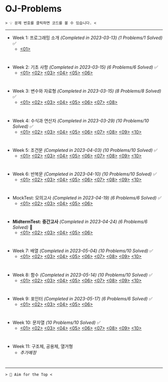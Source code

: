 ﻿# OJ-Problems

```
> 💡 문제 번호를 클릭하면 코드를 볼 수 있습니다. <
```
---
+ Week 1: 프로그래밍 소개 *(Completed in 2023-03-13)* *(1 Problems/1 Solved)* ✅
	+ [<01>](https://github.com/ParrotMan0128/OJ-Problems/blob/337b5cde5d01a76e2962212438f4cd7cca818983/Week1/HelloWorld.c)
#
+ Week 2: 기초 사항 *(Completed in 2023-03-15)* *(6 Problems/6 Solved)* ✅
	+ [<01>](https://github.com/ParrotMan0128/OJ-Problems/blob/337b5cde5d01a76e2962212438f4cd7cca818983/Week2/Week2_1.c)
	[<02>](https://github.com/ParrotMan0128/OJ-Problems/blob/337b5cde5d01a76e2962212438f4cd7cca818983/Week2/Week2_2.c)
	[<03>](https://github.com/ParrotMan0128/OJ-Problems/blob/337b5cde5d01a76e2962212438f4cd7cca818983/Week2/Week2_3.c)
	[<04>](https://github.com/ParrotMan0128/OJ-Problems/blob/337b5cde5d01a76e2962212438f4cd7cca818983/Week2/Week2_4.c)
	[<05>](https://github.com/ParrotMan0128/OJ-Problems/blob/337b5cde5d01a76e2962212438f4cd7cca818983/Week2/Week2_5.c)
	[<06>](https://github.com/ParrotMan0128/OJ-Problems/blob/337b5cde5d01a76e2962212438f4cd7cca818983/Week2/Week2_6.c)
#
+ Week 3: 변수와 자료형 *(Completed in 2023-03-15)* *(8 Problems/8 Solved)* ✅
	+ [<01>](https://github.com/ParrotMan0128/OJ-Problems/blob/337b5cde5d01a76e2962212438f4cd7cca818983/Week3/Week3_1.c)
	[<02>](https://github.com/ParrotMan0128/OJ-Problems/blob/337b5cde5d01a76e2962212438f4cd7cca818983/Week3/Week3_2.c)
	[<03>](https://github.com/ParrotMan0128/OJ-Problems/blob/337b5cde5d01a76e2962212438f4cd7cca818983/Week3/Week3_3.c)
	[<04>](https://github.com/ParrotMan0128/OJ-Problems/blob/337b5cde5d01a76e2962212438f4cd7cca818983/Week3/Week3_4.c)
	[<05>](https://github.com/ParrotMan0128/OJ-Problems/blob/337b5cde5d01a76e2962212438f4cd7cca818983/Week3/Week3_5.c)
	[<06>](https://github.com/ParrotMan0128/OJ-Problems/blob/337b5cde5d01a76e2962212438f4cd7cca818983/Week3/Week3_6.c)
	[<07>](https://github.com/ParrotMan0128/OJ-Problems/blob/337b5cde5d01a76e2962212438f4cd7cca818983/Week3/Week3_7.c)
	[<08>](https://github.com/ParrotMan0128/OJ-Problems/blob/337b5cde5d01a76e2962212438f4cd7cca818983/Week3/Week3_8.c)
#
+ Week 4: 수식과 연산자 *(Completed in 2023-03-29)* *(10 Problems/10 Solved)* ✅
	+ [<01>](https://github.com/ParrotMan0128/OJ-Problems/blob/337b5cde5d01a76e2962212438f4cd7cca818983/Week4/Week4_1.c)
	[<02>](https://github.com/ParrotMan0128/OJ-Problems/blob/337b5cde5d01a76e2962212438f4cd7cca818983/Week4/Week4_2.c)
	[<03>](https://github.com/ParrotMan0128/OJ-Problems/blob/337b5cde5d01a76e2962212438f4cd7cca818983/Week4/Week4_3.c)
	[<04>](https://github.com/ParrotMan0128/OJ-Problems/blob/337b5cde5d01a76e2962212438f4cd7cca818983/Week4/Week4_4.c)
	[<05>](https://github.com/ParrotMan0128/OJ-Problems/blob/337b5cde5d01a76e2962212438f4cd7cca818983/Week4/Week4_5.c)
	[<06>](https://github.com/ParrotMan0128/OJ-Problems/blob/337b5cde5d01a76e2962212438f4cd7cca818983/Week4/Week4_6.c)
	[<07>](https://github.com/ParrotMan0128/OJ-Problems/blob/337b5cde5d01a76e2962212438f4cd7cca818983/Week4/Week4_7.c)
	[<08>](https://github.com/ParrotMan0128/OJ-Problems/blob/337b5cde5d01a76e2962212438f4cd7cca818983/Week4/Week4_8.c)
	[<09>](https://github.com/ParrotMan0128/OJ-Problems/blob/337b5cde5d01a76e2962212438f4cd7cca818983/Week4/Week4_9.c)
	[<10>](https://github.com/ParrotMan0128/OJ-Problems/blob/337b5cde5d01a76e2962212438f4cd7cca818983/Week4/Week4_10.c)
#
+ Week 5: 조건문 *(Completed in 2023-04-03)* *(10 Problems/10 Solved)* ✅
	+ [<01>](https://github.com/ParrotMan0128/OJ-Problems/blob/337b5cde5d01a76e2962212438f4cd7cca818983/Week5/Week5_1.c)
	[<02>](https://github.com/ParrotMan0128/OJ-Problems/blob/337b5cde5d01a76e2962212438f4cd7cca818983/Week5/Week5_2.c)
	[<03>](https://github.com/ParrotMan0128/OJ-Problems/blob/337b5cde5d01a76e2962212438f4cd7cca818983/Week5/Week5_3.c)
	[<04>](https://github.com/ParrotMan0128/OJ-Problems/blob/337b5cde5d01a76e2962212438f4cd7cca818983/Week5/Week5_4.c)
	[<05>](https://github.com/ParrotMan0128/OJ-Problems/blob/337b5cde5d01a76e2962212438f4cd7cca818983/Week5/Week5_5.c)
	[<06>](https://github.com/ParrotMan0128/OJ-Problems/blob/337b5cde5d01a76e2962212438f4cd7cca818983/Week5/Week5_6.c)
	[<07>](https://github.com/ParrotMan0128/OJ-Problems/blob/337b5cde5d01a76e2962212438f4cd7cca818983/Week5/Week5_7.c)
	[<08>](https://github.com/ParrotMan0128/OJ-Problems/blob/337b5cde5d01a76e2962212438f4cd7cca818983/Week5/Week5_8.c)
	[<09>](https://github.com/ParrotMan0128/OJ-Problems/blob/337b5cde5d01a76e2962212438f4cd7cca818983/Week5/Week5_9.c)
	[<10>](https://github.com/ParrotMan0128/OJ-Problems/blob/337b5cde5d01a76e2962212438f4cd7cca818983/Week5/Week5_10.c) 
# 
+ Week 6: 반복문 *(Completed in 2023-04-10)* *(10 Problems/10 Solved)* ✅
	+ [<01>](https://github.com/ParrotMan0128/OJ-Problems/blob/337b5cde5d01a76e2962212438f4cd7cca818983/Week6/Week6_1.c)
	[<02>](https://github.com/ParrotMan0128/OJ-Problems/blob/337b5cde5d01a76e2962212438f4cd7cca818983/Week6/Week6_2.c)
	[<03>](https://github.com/ParrotMan0128/OJ-Problems/blob/337b5cde5d01a76e2962212438f4cd7cca818983/Week6/Week6_3.c)
	[<04>](https://github.com/ParrotMan0128/OJ-Problems/blob/337b5cde5d01a76e2962212438f4cd7cca818983/Week6/Week6_4.c)
	[<05>](https://github.com/ParrotMan0128/OJ-Problems/blob/337b5cde5d01a76e2962212438f4cd7cca818983/Week6/Week6_5.c)
	[<06>](https://github.com/ParrotMan0128/OJ-Problems/blob/337b5cde5d01a76e2962212438f4cd7cca818983/Week6/Week6_6.c)
	[<07>](https://github.com/ParrotMan0128/OJ-Problems/blob/337b5cde5d01a76e2962212438f4cd7cca818983/Week6/Week6_7.c)
	[<08>](https://github.com/ParrotMan0128/OJ-Problems/blob/337b5cde5d01a76e2962212438f4cd7cca818983/Week6/Week6_8.c)
	[<09>](https://github.com/ParrotMan0128/OJ-Problems/blob/337b5cde5d01a76e2962212438f4cd7cca818983/Week6/Week6_9.c)
	[<10>](https://github.com/ParrotMan0128/OJ-Problems/blob/337b5cde5d01a76e2962212438f4cd7cca818983/Week6/Week6_10.c)  
#
+ MockTest: 모의고사 *(Completed in 2023-04-19)* *(6 Problems/6 Solved)* ✅
	+ [<01>](https://github.com/ParrotMan0128/OJ-Problems/blob/337b5cde5d01a76e2962212438f4cd7cca818983/MockTest/Problem1.c)
	[<02>](https://github.com/ParrotMan0128/OJ-Problems/blob/337b5cde5d01a76e2962212438f4cd7cca818983/MockTest/Problem2.c)
	[<03>](https://github.com/ParrotMan0128/OJ-Problems/blob/337b5cde5d01a76e2962212438f4cd7cca818983/MockTest/Problem3.c)
	[<04>](https://github.com/ParrotMan0128/OJ-Problems/blob/337b5cde5d01a76e2962212438f4cd7cca818983/MockTest/Problem4.c)
	[<05>](https://github.com/ParrotMan0128/OJ-Problems/blob/337b5cde5d01a76e2962212438f4cd7cca818983/MockTest/Problem5.c)
	[<06>](https://github.com/ParrotMan0128/OJ-Problems/blob/337b5cde5d01a76e2962212438f4cd7cca818983/MockTest/Problem6.c)
#  
+ **MidtermTest: 중간고사** *(Completed in 2023-04-24)* *(6 Problems/6 Solved)* 💯
	+ [<01>](https://github.com/ParrotMan0128/OJ-Problems/blob/337b5cde5d01a76e2962212438f4cd7cca818983/MidtermTest/Problem1.c)
	[<02>](https://github.com/ParrotMan0128/OJ-Problems/blob/337b5cde5d01a76e2962212438f4cd7cca818983/MidtermTest/Problem2.c)
	[<03>](https://github.com/ParrotMan0128/OJ-Problems/blob/337b5cde5d01a76e2962212438f4cd7cca818983/MidtermTest/Problem3.c)
	[<04>](https://github.com/ParrotMan0128/OJ-Problems/blob/337b5cde5d01a76e2962212438f4cd7cca818983/MidtermTest/Problem4.c)
	[<05>](https://github.com/ParrotMan0128/OJ-Problems/blob/337b5cde5d01a76e2962212438f4cd7cca818983/MidtermTest/Problem5.c)
	[<06>](https://github.com/ParrotMan0128/OJ-Problems/blob/337b5cde5d01a76e2962212438f4cd7cca818983/MidtermTest/Problem6.c)  
#
+ Week 7: 배열 *(Completed in 2023-05-04)* *(10 Problems/10 Solved)* ✅
	+ [<01>](https://github.com/ParrotMan0128/OJ-Problems/blob/337b5cde5d01a76e2962212438f4cd7cca818983/Week7/Week7_1.c)
	[<02>](https://github.com/ParrotMan0128/OJ-Problems/blob/337b5cde5d01a76e2962212438f4cd7cca818983/Week7/Week7_2.c)
	[<03>](https://github.com/ParrotMan0128/OJ-Problems/blob/337b5cde5d01a76e2962212438f4cd7cca818983/Week7/Week7_3.c)
	[<04>](https://github.com/ParrotMan0128/OJ-Problems/blob/337b5cde5d01a76e2962212438f4cd7cca818983/Week7/Week7_4.c)
	[<05>](https://github.com/ParrotMan0128/OJ-Problems/blob/337b5cde5d01a76e2962212438f4cd7cca818983/Week7/Week7_5.c)
	[<06>](https://github.com/ParrotMan0128/OJ-Problems/blob/337b5cde5d01a76e2962212438f4cd7cca818983/Week7/Week7_6.c)
	[<07>](https://github.com/ParrotMan0128/OJ-Problems/blob/337b5cde5d01a76e2962212438f4cd7cca818983/Week7/Week7_7.c)
	[<08>](https://github.com/ParrotMan0128/OJ-Problems/blob/337b5cde5d01a76e2962212438f4cd7cca818983/Week7/Week7_8.c)
	[<09>](https://github.com/ParrotMan0128/OJ-Problems/blob/337b5cde5d01a76e2962212438f4cd7cca818983/Week7/Week7_9.c)
	[<10>](https://github.com/ParrotMan0128/OJ-Problems/blob/337b5cde5d01a76e2962212438f4cd7cca818983/Week7/Week7_10.c) 
# 
+ Week 8: 함수 *(Completed in 2023-05-14)* *(10 Problems/10 Solved)* ✅
	+ [<01>](https://github.com/ParrotMan0128/OJ-Problems/blob/337b5cde5d01a76e2962212438f4cd7cca818983/Week8/Week8_1.c)
	[<02>](https://github.com/ParrotMan0128/OJ-Problems/blob/337b5cde5d01a76e2962212438f4cd7cca818983/Week8/Week8_2.c)
	[<03>](https://github.com/ParrotMan0128/OJ-Problems/blob/337b5cde5d01a76e2962212438f4cd7cca818983/Week8/Week8_3.c)
	[<04>](https://github.com/ParrotMan0128/OJ-Problems/blob/337b5cde5d01a76e2962212438f4cd7cca818983/Week8/Week8_4.c)
	[<05>](https://github.com/ParrotMan0128/OJ-Problems/blob/337b5cde5d01a76e2962212438f4cd7cca818983/Week8/Week8_5.c)
	[<06>](https://github.com/ParrotMan0128/OJ-Problems/blob/337b5cde5d01a76e2962212438f4cd7cca818983/Week8/Week8_6.c)
	[<07>](https://github.com/ParrotMan0128/OJ-Problems/blob/337b5cde5d01a76e2962212438f4cd7cca818983/Week8/Week8_7.c)
	[<08>](https://github.com/ParrotMan0128/OJ-Problems/blob/337b5cde5d01a76e2962212438f4cd7cca818983/Week8/Week8_8.c)
	[<09>](https://github.com/ParrotMan0128/OJ-Problems/blob/337b5cde5d01a76e2962212438f4cd7cca818983/Week8/Week8_9.c)
	[<10>](https://github.com/ParrotMan0128/OJ-Problems/blob/337b5cde5d01a76e2962212438f4cd7cca818983/Week8/Week8_10.c)
#  
+ Week 9: 포인터 *(Completed in 2023-05-17)* *(6 Problems/6 Solved)* ✅
	+ [<01>](https://github.com/ParrotMan0128/OJ-Problems/blob/337b5cde5d01a76e2962212438f4cd7cca818983/Week9/Week9_1.c)
	[<02>](https://github.com/ParrotMan0128/OJ-Problems/blob/337b5cde5d01a76e2962212438f4cd7cca818983/Week9/Week9_2.c)
	[<03>](https://github.com/ParrotMan0128/OJ-Problems/blob/337b5cde5d01a76e2962212438f4cd7cca818983/Week9/Week9_3.c)
	[<04>](https://github.com/ParrotMan0128/OJ-Problems/blob/337b5cde5d01a76e2962212438f4cd7cca818983/Week9/Week9_4.c)
	[<05>](https://github.com/ParrotMan0128/OJ-Problems/blob/337b5cde5d01a76e2962212438f4cd7cca818983/Week9/Week9_5.c)
	[<06>](https://github.com/ParrotMan0128/OJ-Problems/blob/337b5cde5d01a76e2962212438f4cd7cca818983/Week9/Week9_6.c)
# 
+ Week 10: 문자열 *(10 Problems/10 Solved)* ✅
	+ [<01>](https://github.com/ParrotMan0128/OJ-Problems/blob/337b5cde5d01a76e2962212438f4cd7cca818983/Week10/Week10_1.c)
	[<02>](https://github.com/ParrotMan0128/OJ-Problems/blob/337b5cde5d01a76e2962212438f4cd7cca818983/Week10/Week10_2.c)
	[<03>](https://github.com/ParrotMan0128/OJ-Problems/blob/337b5cde5d01a76e2962212438f4cd7cca818983/Week10/Week10_3.c)
	[<04>](https://github.com/ParrotMan0128/OJ-Problems/blob/337b5cde5d01a76e2962212438f4cd7cca818983/Week10/Week10_4.c)
	[<05>](https://github.com/ParrotMan0128/OJ-Problems/blob/337b5cde5d01a76e2962212438f4cd7cca818983/Week10/Week10_5.c)
	[<06>](https://github.com/ParrotMan0128/OJ-Problems/blob/337b5cde5d01a76e2962212438f4cd7cca818983/Week10/Week10_6.c)
	[<07>](https://github.com/ParrotMan0128/OJ-Problems/blob/337b5cde5d01a76e2962212438f4cd7cca818983/Week10/Week10_7.c)
	[<08>](https://github.com/ParrotMan0128/OJ-Problems/blob/337b5cde5d01a76e2962212438f4cd7cca818983/Week10/Week10_8.c)
	[<09>](https://github.com/ParrotMan0128/OJ-Problems/blob/337b5cde5d01a76e2962212438f4cd7cca818983/Week10/Week10_9.c)
	[<10>](https://github.com/ParrotMan0128/OJ-Problems/blob/337b5cde5d01a76e2962212438f4cd7cca818983/Week10/Week10_10.c)
#
+ Week 11: 구조체, 공용체, 열거형
	+ *추가예정*  
#
---
```
> 💯 Aim for the Top <
```